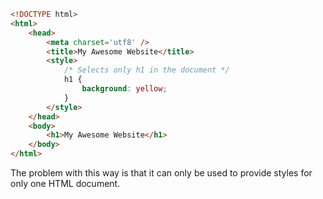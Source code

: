 
```html
<!DOCTYPE html>
<html>
    <head>
        <meta charset='utf8' />
        <title>My Awesome Website</title>
        <style>
            /* Selects only h1 in the document */
            h1 {
                background: yellow;
            }
        </style>
    </head>
    <body>
        <h1>My Awesome Website</h1>
    </body>
</html>
```

The problem with this way is that it can only be used to provide styles for only one HTML document.
